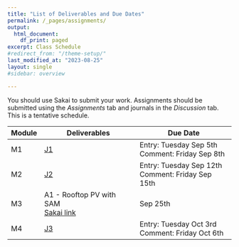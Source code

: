 ```yaml
---
title: "List of Deliverables and Due Dates"
permalink: /_pages/assignments/
output:
  html_document:
    df_print: paged
excerpt: Class Schedule
#redirect_from: "/theme-setup/"
last_modified_at: "2023-08-25"
layout: single
#sidebar: overview

---
```


You should use Sakai to submit your work. Assignments should be submitted using the *Assignments* tab and journals in the *Discussion* tab. This is a tentative schedule.
<br>

| Module |   Deliverables | Due Date |
|----|-------------|-------------------|
| M1 | [J1](https://sakai.duke.edu/portal/site/56a79f78-bc10-4a77-b8e8-7b82e8f11a73/tool/8ed68fc3-ad5b-4f2d-a117-2471455b2efd/discussionForum/message/dfAllMessages) | Entry: Tuesday Sep 5th <br> Comment: Friday Sep 8th |
| M2 | [J2](https://sakai.duke.edu/portal/site/56a79f78-bc10-4a77-b8e8-7b82e8f11a73/tool/8ed68fc3-ad5b-4f2d-a117-2471455b2efd/discussionForum/message/dfAllMessagess) | Entry: Tuesday Sep 12th <br> Comment: Friday Sep 15th |
| M3 | A1 - Rooftop PV with SAM <br> [Sakai link](https://sakai.duke.edu/portal/site/56a79f78-bc10-4a77-b8e8-7b82e8f11a73/tool/418ca962-66be-4db5-8f3a-175a4fc98bfe?panel=Main) | Sep 25th |
| M4 | [J3](https://sakai.duke.edu/portal/site/56a79f78-bc10-4a77-b8e8-7b82e8f11a73/tool/8ed68fc3-ad5b-4f2d-a117-2471455b2efd/discussionForum/message/dfAllMessagess) | Entry: Tuesday Oct 3rd <br> Comment: Friday Oct 6th |

<!---
| M3 | A1 - Rooftop PV with SAM <br> [Sakai link]() <br> <a href="/docs/assignments/A1_F2023_ENV590.pdf" > PDF link </a>| Sep 23rd|
| M5 | A2 - Independent Power Producer (IPP) reservoir scheduling <br> [Sakai link]() <br> <a href="/docs/assignments/A2_F2023_ENV590.pdf" > PDF link </a>| Oct 7th|
| Final Project | FP1 - Team & Proposal [Sakai Link]() | Oct 14th |
| M6 | A3 - PV + Storage management system <br> [Sakai Link]() <br> <a href="/docs/assignments/A3_F2022_ENV590.pdf" > PDF link </a> <br> [Colab link to draft model]()| Oct 21th|
| M7 | [J4]() | Entry: Tuesday Oct 25th <br> Comment: Friday Oct 28th |
| M8 | [J5]() | Entry: Tuesday Nov 1st <br> Comment: Friday Nov 4th |
| M9 | A4 - Electric utility benchmark analysis <br> [Sakai Link]() <br> <a href="/docs/assignments/A4_F2023_ENV590.pdf" > PDF link </a> <br> [Colab link to draft model]() | Nov 16th|
| Energy Week | J6 | Entry only: Friday Nov 18th |
| M10 | no assignments | - |
| Final Project | FP2 - Presentation & Short report | Dec 2nd |
--->
